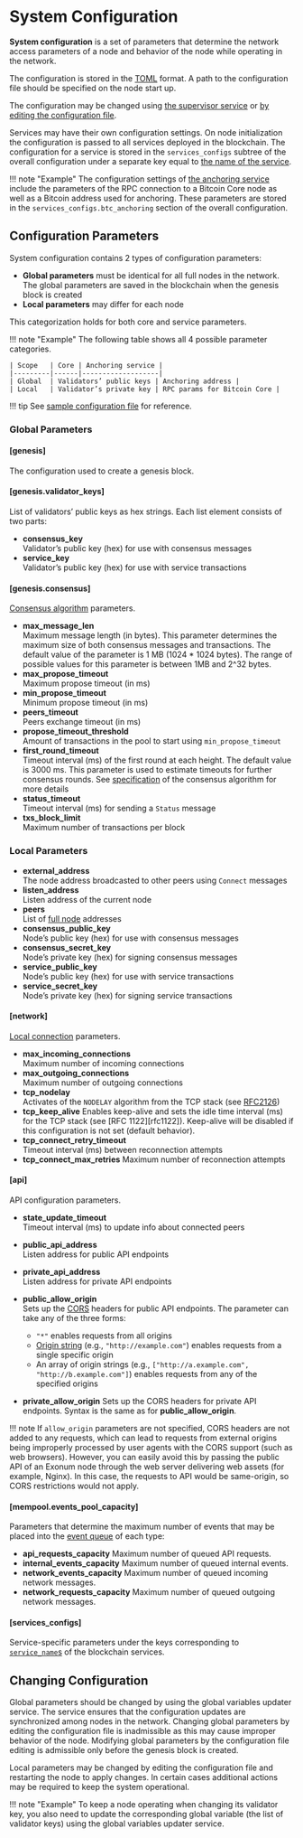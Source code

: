 # System Configuration

<!-- cspell:ignore nodelay -->

**System configuration** is a set of parameters that determine the network
access parameters of a node and behavior of the node while operating in the
network.

The configuration is stored in the [TOML][toml] format. A path to the
configuration file should be specified on the node start up.

The configuration may be changed using
[the supervisor service](../advanced/supervisor.md)
or [by editing the configuration file](#changing-configuration).

Services may have their own configuration settings. On node initialization the
configuration is passed to all services deployed in the blockchain.
The configuration for a service is stored in the `services_configs` subtree
of the overall configuration
under a separate key equal to
[the name of the service](services.md#service-identifiers).

!!! note "Example"
    The configuration settings of
    [the anchoring service](../advanced/bitcoin-anchoring.md)
    include the parameters of the RPC connection to
    a Bitcoin Core node as well as a Bitcoin address used for anchoring.
    These parameters are stored in the `services_configs.btc_anchoring`
    section of the overall configuration.

## Configuration Parameters

System configuration contains 2 types of configuration parameters:

- **Global parameters** must be identical for all full nodes in the network. The
  global parameters are saved in the blockchain when the genesis block is
  created
- **Local parameters** may differ for each node

This categorization holds for both core and service parameters.

!!! note "Example"
    The following table shows all 4 possible parameter categories.

    | Scope   | Core | Anchoring service |
    |---------|------|-------------------|
    | Global  | Validators’ public keys | Anchoring address |
    | Local   | Validator’s private key | RPC params for Bitcoin Core |

!!! tip
    See [sample configuration file][github_config_file]
    for reference.

### Global Parameters

<!--TODO: put a sample file from above here and make comments inside the file.
make the comments as pop-up windows when navigating on each parameter in the
sample file-->

#### [genesis]

The configuration used to create a genesis block.

#### [genesis.validator_keys]

List of validators’ public keys as hex strings. Each list element consists of
two parts:

- **consensus_key**  
  Validator’s public key (hex) for use with consensus messages
- **service_key**  
  Validator’s public key (hex) for use with service transactions

#### [genesis.consensus]

[Consensus algorithm](consensus.md) parameters.

- **max_message_len**  
  Maximum message length (in bytes). This parameter determines the maximum
  size of both consensus messages and transactions. The default value of the
  parameter is 1 MB (1024 * 1024 bytes). The range of possible values for this
  parameter is between 1MB and 2^32 bytes.
- **max_propose_timeout**  
  Maximum propose timeout (in ms)
- **min_propose_timeout**  
  Minimum propose timeout (in ms)
- **peers_timeout**  
  Peers exchange timeout (in ms)
- **propose_timeout_threshold**  
  Amount of transactions in the pool to start using `min_propose_timeout`
- **first_round_timeout**  
  Timeout interval (ms) of the first round at each height. The default
  value is 3000 ms. This parameter is used to estimate timeouts for further
  consensus rounds. See [specification](../advanced/consensus/specification.md#rounds)
  of the consensus algorithm for more details
- **status_timeout**  
  Timeout interval (ms) for sending a `Status` message
- **txs_block_limit**  
  Maximum number of transactions per block

### Local Parameters

- **external_address**  
  The node address broadcasted to other peers using `Connect` messages
- **listen_address**  
  Listen address of the current node
- **peers**  
  List of [full node](../glossary.md#full-node) addresses
- **consensus_public_key**  
  Node’s public key (hex) for use with consensus messages
- **consensus_secret_key**  
  Node’s private key (hex) for signing consensus messages
- **service_public_key**  
  Node’s public key (hex) for use with service transactions
- **service_secret_key**  
  Node’s private key (hex) for signing service transactions

#### [network]

[Local connection](../advanced/network.md) parameters.

- **max_incoming_connections**  
  Maximum number of incoming connections
- **max_outgoing_connections**  
  Maximum number of outgoing connections
- **tcp_nodelay**  
  Activates of the `NODELAY` algorithm from the TCP stack
  (see [RFC2126][rfc2126])
- **tcp_keep_alive**
  Enables keep-alive and sets the idle time interval (ms) for the TCP stack
  (see [RFC 1122][rfc1122]).
  Keep-alive will be disabled if this configuration is not set
  (default behavior).
- **tcp_connect_retry_timeout**  
  Timeout interval (ms) between reconnection attempts
- **tcp_connect_max_retries**
  Maximum number of reconnection attempts

#### [api]

API configuration parameters.

- **state_update_timeout**  
  Timeout interval (ms) to update info about connected peers
- **public_api_address**  
  Listen address for public API endpoints
- **private_api_address**  
  Listen address for private API endpoints
- **public_allow_origin**  
  Sets up the [CORS][cors] headers for public API endpoints. The parameter
  can take any of the three forms:

    - `"*"` enables requests from all origins
    - [Origin string][origin-header] (e.g., `"http://example.com"`)
      enables requests from a single specific origin
    - An array of origin strings
      (e.g., `["http://a.example.com", "http://b.example.com"]`)
      enables requests from any of the specified origins
- **private_allow_origin**
  Sets up the CORS headers for private API endpoints.
  Syntax is the same as for **public_allow_origin**.

!!! note
    If `allow_origin` parameters are not specified, CORS headers are not added
    to any requests, which can lead to requests from external origins
    being improperly processed by user agents with the CORS support
    (such as web browsers). However, you can easily avoid this by passing the
    public API of an Exonum node through the web server
    delivering web assets  (for example, Nginx). In this case, the requests to
    API would be same-origin, so CORS restrictions would not apply.

#### [mempool.events_pool_capacity]

Parameters that determine the maximum number of events that may be placed into
the [event queue](../advanced/consensus/specification.md#message-processing)
of each type:

- **api_requests_capacity**
  Maximum number of queued API requests.
- **internal_events_capacity**
  Maximum number of queued internal events.
- **network_events_capacity**
  Maximum number of queued incoming network messages.
- **network_requests_capacity**
  Maximum number of queued outgoing network messages.

#### [services_configs]

Service-specific parameters under the keys corresponding to
[`service_name`s](services.md#service-identifiers)
of the blockchain services.

## Changing Configuration

Global parameters should be changed by using the global variables updater
service. The service ensures that the configuration updates are synchronized
among nodes in the network. Changing global parameters by editing the
configuration file is inadmissible as this may cause improper behavior of
the node. Modifying global parameters by the configuration file editing is
admissible only before the genesis block is created.

Local parameters may be changed by editing the configuration file and restarting
the node to apply changes. In certain cases additional actions may be required
to keep the system operational.

!!! note "Example"
    To keep a node operating when changing its validator key,
    you also need to update the corresponding global variable (the list of
    validator keys) using the global variables updater service.

[toml]: https://en.wikipedia.org/wiki/TOML
[github_config_file]: https://github.com/exonum/exonum/blob/master/exonum/tests/testdata/config/with_pass/cfg/0/node.toml
[rfc2126]: https://tools.ietf.org/html/rfc2126
[cors]: https://developer.mozilla.org/en-US/docs/Web/HTTP/CORS
[origin-header]: https://developer.mozilla.org/en-US/docs/Web/HTTP/Headers/Origin
